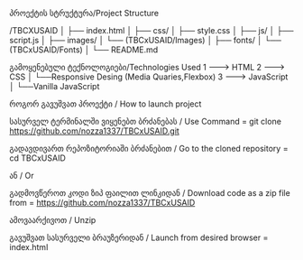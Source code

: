 პროექტის სტრუქტურა/Project Structure

/TBCXUSAID
│
├── index.html
│
├── css/
│   ├── style.css
│
├── js/
│   ├── script.js
│
├── images/
│   └── (TBCxUSAID/Images)
│
├── fonts/
│   └── (TBCxUSAID/Fonts)
│
└── README.md

გამოყენებული ტექნოლოგიები/Technologies Used
1 ---> HTML
2 ---> CSS
    │
    └──Responsive Desing (Media Quaries,Flexbox)
3 ---> JavaScript
    │
    └──Vanilla JavaScript



როგორ გავუშვათ პროექტი / How to launch project

სასურველ ტერმინალში ვიყენებთ ბრძანებას / Use Command = git clone https://github.com/nozza1337/TBCxUSAID.git

გადავდივართ რეპოზიტორიაში ბრძანებით / Go to the cloned repository = cd TBCxUSAID

ან / Or

გადმოვწეროთ კოდი ზიპ ფაილით ლინკიდან / Download code as a zip file from = https://github.com/nozza1337/TBCxUSAID

ამოვაარქივოთ / Unzip 

გავუშვათ სასურველი ბრაუზერიდან / Launch from desired browser = index.html 
